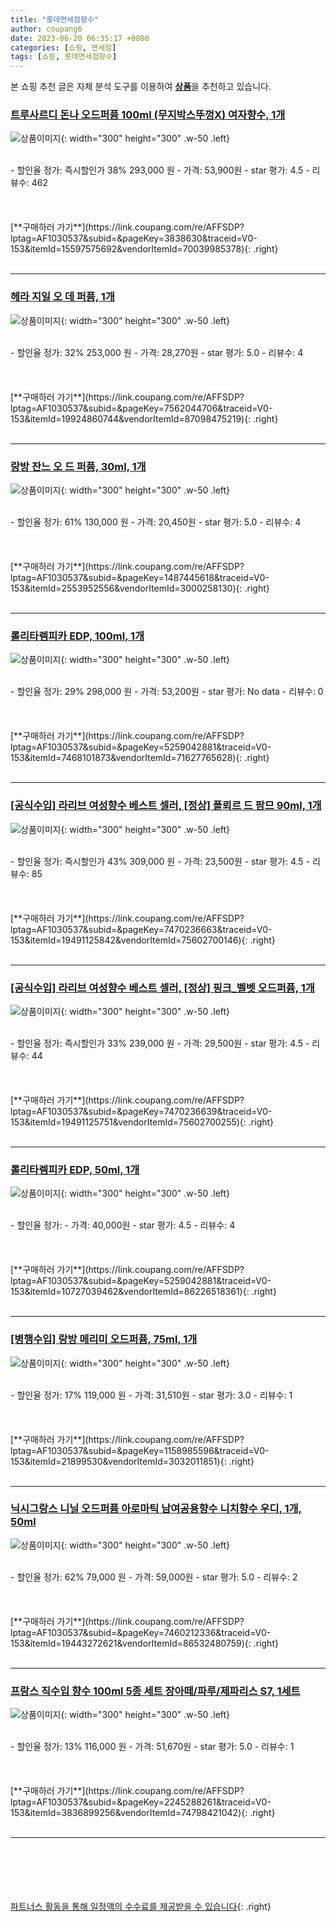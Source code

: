 ```yaml
---
title: "롯데면세점향수"
author: coupang6
date: 2023-06-20 06:35:17 +0800
categories: [쇼핑, 면세점]
tags: [쇼핑, 롯데면세점향수]
---
```


본 쇼핑 추천 글은 자체 분석 도구를 이용하여 [**상품**](https://link.coupang.com/a/bao1ui)을 추천하고 있습니다.

### [트루사르디 돈나 오드퍼퓸 100ml (무지박스뚜껑X) 여자향수, 1개](https://link.coupang.com/re/AFFSDP?lptag=AF1030537&subid=&pageKey=3838630&traceid=V0-153&itemId=15597575692&vendorItemId=70039985378)

![상품이미지](https://thumbnail8.coupangcdn.com/thumbnails/remote/230x230ex/image/vendor_inventory/db37/35412b682e90fb6882e7fcf436dc60c8abdb0c0d224c4e15c62f4a10336d.jpg){: width="300" height="300" .w-50 .left}


<br>
- 할인율 정가: 즉시할인가 38%  293,000   원
- 가격: 53,900원
- star 평가: 4.5
- 리뷰수: 462
<br>
<br>
<br>
<br>
[**구매하러 가기**](https://link.coupang.com/re/AFFSDP?lptag=AF1030537&subid=&pageKey=3838630&traceid=V0-153&itemId=15597575692&vendorItemId=70039985378){: .right}
<br>
<br>

---

### [헤라 지일 오 데 퍼퓸, 1개](https://link.coupang.com/re/AFFSDP?lptag=AF1030537&subid=&pageKey=7562044706&traceid=V0-153&itemId=19924860744&vendorItemId=87098475219)

![상품이미지](https://thumbnail7.coupangcdn.com/thumbnails/remote/230x230ex/image/vendor_inventory/8455/6661b3b4bcd102598a85b6e32bc4e97abb2ffbe2aa8d5d672d70340eff96.png){: width="300" height="300" .w-50 .left}


<br>
- 할인율 정가: 32%  253,000   원
- 가격: 28,270원
- star 평가: 5.0
- 리뷰수: 4
<br>
<br>
<br>
<br>
[**구매하러 가기**](https://link.coupang.com/re/AFFSDP?lptag=AF1030537&subid=&pageKey=7562044706&traceid=V0-153&itemId=19924860744&vendorItemId=87098475219){: .right}
<br>
<br>

---

### [랑방 잔느 오 드 퍼퓸, 30ml, 1개](https://link.coupang.com/re/AFFSDP?lptag=AF1030537&subid=&pageKey=1487445618&traceid=V0-153&itemId=2553952556&vendorItemId=3000258130)

![상품이미지](https://thumbnail7.coupangcdn.com/thumbnails/remote/230x230ex/image/product/image/vendoritem/2016/07/25/3000258130/d78acbef-5020-405c-89f2-818e55be90ea.jpg){: width="300" height="300" .w-50 .left}


<br>
- 할인율 정가: 61%  130,000   원
- 가격: 20,450원
- star 평가: 5.0
- 리뷰수: 4
<br>
<br>
<br>
<br>
[**구매하러 가기**](https://link.coupang.com/re/AFFSDP?lptag=AF1030537&subid=&pageKey=1487445618&traceid=V0-153&itemId=2553952556&vendorItemId=3000258130){: .right}
<br>
<br>

---

### [롤리타렘피카 EDP, 100ml, 1개](https://link.coupang.com/re/AFFSDP?lptag=AF1030537&subid=&pageKey=5259042881&traceid=V0-153&itemId=7468101873&vendorItemId=71627765628)

![상품이미지](https://thumbnail10.coupangcdn.com/thumbnails/remote/230x230ex/image/retail/images/2543496280482464-17e81b71-28a7-4143-a294-bc3fbf9dce7a.jpg){: width="300" height="300" .w-50 .left}


<br>
- 할인율 정가: 29%  298,000   원
- 가격: 53,200원
- star 평가: No data
- 리뷰수: 0
<br>
<br>
<br>
<br>
[**구매하러 가기**](https://link.coupang.com/re/AFFSDP?lptag=AF1030537&subid=&pageKey=5259042881&traceid=V0-153&itemId=7468101873&vendorItemId=71627765628){: .right}
<br>
<br>

---

### [[공식수입] 라리브 여성향수 베스트 셀러, [정상] 플뢰르 드 팜므 90ml, 1개](https://link.coupang.com/re/AFFSDP?lptag=AF1030537&subid=&pageKey=7470236663&traceid=V0-153&itemId=19491125842&vendorItemId=75602700146)

![상품이미지](https://thumbnail7.coupangcdn.com/thumbnails/remote/230x230ex/image/vendor_inventory/c871/13a7eddb2d29aa8e02f0b0e286a4b92a48323134d5856438ef09a7a7ab42.jpg){: width="300" height="300" .w-50 .left}


<br>
- 할인율 정가: 즉시할인가 43%  309,000   원
- 가격: 23,500원
- star 평가: 4.5
- 리뷰수: 85
<br>
<br>
<br>
<br>
[**구매하러 가기**](https://link.coupang.com/re/AFFSDP?lptag=AF1030537&subid=&pageKey=7470236663&traceid=V0-153&itemId=19491125842&vendorItemId=75602700146){: .right}
<br>
<br>

---

### [[공식수입] 라리브 여성향수 베스트 셀러, [정상] 핑크_벨벳 오드퍼퓸, 1개](https://link.coupang.com/re/AFFSDP?lptag=AF1030537&subid=&pageKey=7470236639&traceid=V0-153&itemId=19491125751&vendorItemId=75602700255)

![상품이미지](https://thumbnail7.coupangcdn.com/thumbnails/remote/230x230ex/image/vendor_inventory/1392/87e8b49847c8d541ff3daaa88cafd2d4ac5f817b11071dc3e3faafba5d9b.jpg){: width="300" height="300" .w-50 .left}


<br>
- 할인율 정가: 즉시할인가 33%  239,000   원
- 가격: 29,500원
- star 평가: 4.5
- 리뷰수: 44
<br>
<br>
<br>
<br>
[**구매하러 가기**](https://link.coupang.com/re/AFFSDP?lptag=AF1030537&subid=&pageKey=7470236639&traceid=V0-153&itemId=19491125751&vendorItemId=75602700255){: .right}
<br>
<br>

---

### [롤리타렘피카 EDP, 50ml, 1개](https://link.coupang.com/re/AFFSDP?lptag=AF1030537&subid=&pageKey=5259042881&traceid=V0-153&itemId=10727039462&vendorItemId=86226518361)

![상품이미지](https://thumbnail6.coupangcdn.com/thumbnails/remote/230x230ex/image/vendor_inventory/c7e7/8b0545180ebb4bfa18ea8c6a54441ad65cae5a23727ff51b4d74ef62d046.jpg){: width="300" height="300" .w-50 .left}


<br>
- 할인율 정가: 
- 가격: 40,000원
- star 평가: 4.5
- 리뷰수: 4
<br>
<br>
<br>
<br>
[**구매하러 가기**](https://link.coupang.com/re/AFFSDP?lptag=AF1030537&subid=&pageKey=5259042881&traceid=V0-153&itemId=10727039462&vendorItemId=86226518361){: .right}
<br>
<br>

---

### [[병행수입] 랑방 메리미 오드퍼퓸, 75ml, 1개](https://link.coupang.com/re/AFFSDP?lptag=AF1030537&subid=&pageKey=1158985596&traceid=V0-153&itemId=21899530&vendorItemId=3032011851)

![상품이미지](https://thumbnail7.coupangcdn.com/thumbnails/remote/230x230ex/image/product/image/vendoritem/2019/02/22/3032011851/469389f8-345b-493a-b846-5d0f077ecd25.jpg){: width="300" height="300" .w-50 .left}


<br>
- 할인율 정가: 17%  119,000   원
- 가격: 31,510원
- star 평가: 3.0
- 리뷰수: 1
<br>
<br>
<br>
<br>
[**구매하러 가기**](https://link.coupang.com/re/AFFSDP?lptag=AF1030537&subid=&pageKey=1158985596&traceid=V0-153&itemId=21899530&vendorItemId=3032011851){: .right}
<br>
<br>

---

### [닉시그랑스 니닐 오드퍼퓸 아로마틱 남여공용향수 니치향수 우디, 1개, 50ml](https://link.coupang.com/re/AFFSDP?lptag=AF1030537&subid=&pageKey=7460212336&traceid=V0-153&itemId=19443272621&vendorItemId=86532480759)

![상품이미지](https://thumbnail10.coupangcdn.com/thumbnails/remote/230x230ex/image/vendor_inventory/65fa/caa071e80fb14ae3cc1f9ff1ac4760747f3132a0bac500604480980adad3.jpg){: width="300" height="300" .w-50 .left}


<br>
- 할인율 정가: 62%  79,000   원
- 가격: 59,000원
- star 평가: 5.0
- 리뷰수: 2
<br>
<br>
<br>
<br>
[**구매하러 가기**](https://link.coupang.com/re/AFFSDP?lptag=AF1030537&subid=&pageKey=7460212336&traceid=V0-153&itemId=19443272621&vendorItemId=86532480759){: .right}
<br>
<br>

---

### [프랑스 직수입 향수 100ml 5종 세트 장아떼/파루/제파리스 S7, 1세트](https://link.coupang.com/re/AFFSDP?lptag=AF1030537&subid=&pageKey=2245288261&traceid=V0-153&itemId=3836899256&vendorItemId=74798421042)

![상품이미지](https://thumbnail8.coupangcdn.com/thumbnails/remote/230x230ex/image/vendor_inventory/6de1/12e612f9f8ab01f320d2a9fde5c60a181b7771a44f28438c05065eae397b.jpg){: width="300" height="300" .w-50 .left}


<br>
- 할인율 정가: 13%  116,000   원
- 가격: 51,670원
- star 평가: 5.0
- 리뷰수: 1
<br>
<br>
<br>
<br>
[**구매하러 가기**](https://link.coupang.com/re/AFFSDP?lptag=AF1030537&subid=&pageKey=2245288261&traceid=V0-153&itemId=3836899256&vendorItemId=74798421042){: .right}
<br>
<br>

---
<br><br><br><br><br> [파트너스 활동을 통해 일정액의 수수료를 제공받을 수 있습니다](https://link.coupang.com/a/bao1ui){: .right}